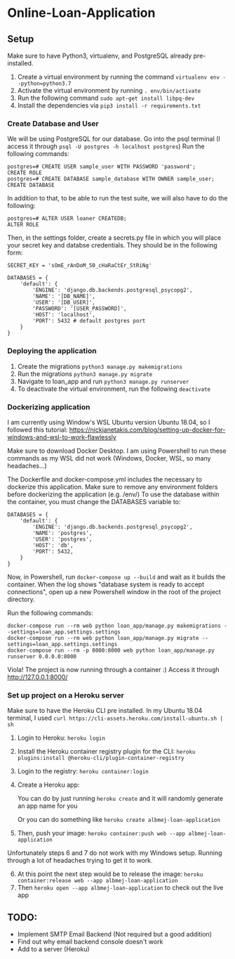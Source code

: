 # Online-Loan-Application

## Setup
Make sure to have Python3, virtualenv, and PostgreSQL already pre-installed.

1. Create a virtual environment by running the command `virtualenv env --python=python3.7`
2. Activate the virtual environment by running `. env/bin/activate`
3. Run the following command `sudo apt-get install libpq-dev`
4. Install the dependencies via `pip3 install -r requirements.txt`

### Create Database and User 

We will be using PostgreSQL for our database. Go into the psql terminal (I access it through `psql -U postgres -h localhost postgres`)
Run the following commands:

	postgres=# CREATE USER sample_user WITH PASSWORD 'password';
	CREATE ROLE
	postgres=# CREATE DATABASE sample_database WITH OWNER sample_user;
	CREATE DATABASE

In addition to that, to be able to run the test suite, we will also have to do the following:

	postgres=# ALTER USER loaner CREATEDB;
	ALTER ROLE

Then, in the settings folder, create a secrets.py file in which you will place your secret key and databse credentials. 
They should be in the following form:

	SECRET_KEY = 'sOmE_rAnDoM_50_cHaRaCtEr_StRiNg'

	DATABASES = {
	    'default': {
	        'ENGINE': 'django.db.backends.postgresql_psycopg2',
	        'NAME': '[DB_NAME]',
	        'USER': '[DB_USER]',
	        'PASSWORD': '[USER_PASSWORD]',
	        'HOST': 'localhost',
	        'PORT': 5432 # default postgres port
	    }
	}

### Deploying the application

1. Create the migrations `python3 manage.py makemigrations`
2. Run the migrations `python3 manage.py migrate`
3. Navigate to loan_app and run `python3 manage.py runserver`
4. To deactivate the virtual environment, run the following `deactivate`

### Dockerizing application

I am currently using Window's WSL Ubuntu version Ubuntu 18.04, so I followed this tutorial: 
https://nickjanetakis.com/blog/setting-up-docker-for-windows-and-wsl-to-work-flawlessly

Make sure to download Docker Desktop. I am using Powershell to run these commands as my WSL did not work (Windows, Docker, WSL, so many headaches...)

The Dockerfile and docker-compose.yml includes the necessary to dockerize this application. Make sure to remove any environment folders before dockerizing the application (e.g. /env/)
To use the database within the container, you must change the DATABASES variable to:

	DATABASES = {
	    'default': {
	        'ENGINE': 'django.db.backends.postgresql_psycopg2',
	        'NAME': 'postgres',
	        'USER': 'postgres',
	        'HOST': 'db',
	        'PORT': 5432,
	    }
	}

Now, in Powershell, run `docker-compose up --build` and wait as it builds the container. 
When the log shows "database system is ready to accept connections", open up a new Powershell window in the root of the project directory.

Run the following commands:

	docker-compose run --rm web python loan_app/manage.py makemigrations --settings=loan_app.settings.settings
	docker-compose run --rm web python loan_app/manage.py migrate --settings=loan_app.settings.settings
	docker-compose run --rm -p 8000:8000 web python loan_app/manage.py runserver 0.0.0.0:8000

Viola! The project is now running through a container :)
Access it through http://127.0.0.1:8000/

### Set up project on a Heroku server

Make sure to have the Heroku CLI pre installed. In my Ubuntu 18.04 terminal, I used `curl https://cli-assets.heroku.com/install-ubuntu.sh | sh`

1. Login to Heroku: `heroku login`
2. Install the Heroku container registry plugin for the CLI: `heroku plugins:install @heroku-cli/plugin-container-registry`
3. Login to the registry: `heroku container:login`
4. Create a Heroku app:

	You can do by just running `heroku create` and it will randomly generate an app name for you

	Or you can do something like `heroku create albmej-loan-application`

5. Then, push your image: `heroku container:push web --app albmej-loan-application`

Unfortunately steps 6 and 7 do not work with my Windows setup. Running through a lot of headaches trying to get it to work. 

6. At this point the next step would be to release the image: `heroku container:release web --app albmej-loan-application`
7. Then `heroku open --app albmej-loan-application` to check out the live app

## TODO:

  * Implement SMTP Email Backend (Not required but a good addition)
  * Find out why email backend console doesn't work
  * Add to a server (Heroku)